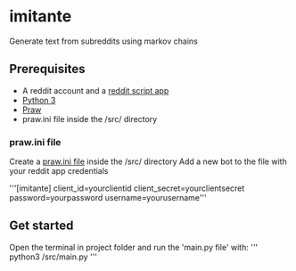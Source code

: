 # imitante

Generate text from subreddits using markov chains

## Prerequisites

- A reddit account and a [reddit script app](https://github.com/reddit-archive/reddit/wiki/OAuth2-Quick-Start-Example#first-steps)
- [Python 3](https://www.python.org/)
- [Praw](https://praw.readthedocs.io/en/latest/)
- praw.ini file inside the /src/ directory


### praw.ini file

Create a [praw.ini file](https://praw.readthedocs.io/en/latest/getting_started/configuration/prawini.html?highlight=praw.ini#praw-ini-files) inside the /src/ directory
Add a new bot to the file with your reddit app credentials

'''[imitante]
client_id=yourclientid
client_secret=yourclientsecret
password=yourpassword
username=yourusername'''


## Get started

Open the terminal in project folder and run the 'main.py file' with:
'''
python3 /src/main.py
'''